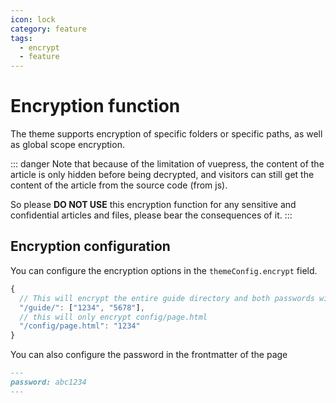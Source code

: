 ```yaml
---
icon: lock
category: feature
tags:
  - encrypt
  - feature
---
```


# Encryption function

The theme supports encryption of specific folders or specific paths, as well as global scope encryption.

::: danger
Note that because of the limitation of vuepress, the content of the article is only hidden before being decrypted, and visitors can still get the content of the article from the source code (from js).

So please **DO NOT USE** this encryption function for any sensitive and confidential articles and files, please bear the consequences of it.
:::

## Encryption configuration

You can configure the encryption options in the `themeConfig.encrypt` field.

```js
{
  // This will encrypt the entire guide directory and both passwords will be available
  "/guide/": ["1234", "5678"],
  // this will only encrypt config/page.html
  "/config/page.html": "1234"
}
```

You can also configure the password in the frontmatter of the page

```md
---
password: abc1234
---
```
